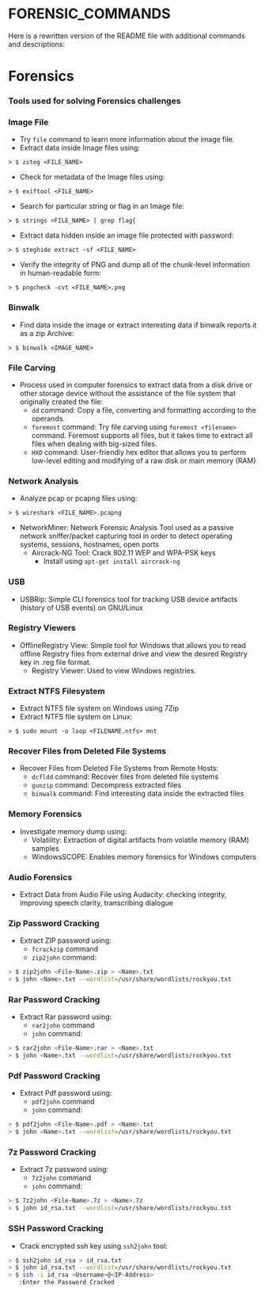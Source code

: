 # FORENSIC_COMMANDS
Here is a rewritten version of the README file with additional commands and descriptions:

# Forensics

### Tools used for solving Forensics challenges

### Image File

* Try `file` command to learn more information about the image file.
* Extract data inside Image files using:
```
> $ zsteg <FILE_NAME>
```
* Check for metadata of the Image files using:
```
> $ exiftool <FILE_NAME>
```
* Search for particular string or flag in an Image file:
```
> $ strings <FILE_NAME> | grep flag{
```
* Extract data hidden inside an image file protected with password:
```
> $ steghide extract -sf <FILE_NAME>
```
* Verify the integrity of PNG and dump all of the chunk-level information in human-readable form:
```
> $ pngcheck -cvt <FILE_NAME>.png
```
### Binwalk

* Find data inside the image or extract interesting data if binwalk reports it as a zip Archive:
```
> $ binwalk <IMAGE_NAME>
```
### File Carving

* Process used in computer forensics to extract data from a disk drive or other storage device without the assistance of the file system that originally created the file:
	+ `dd` command: Copy a file, converting and formatting according to the operands.
	+ `foremost` command: Try file carving using `foremost <filename>` command. Foremost supports all files, but it takes time to extract all files when dealing with big-sized files.
	+ `HXD` command: User-friendly hex editor that allows you to perform low-level editing and modifying of a raw disk or main memory (RAM)

### Network Analysis

* Analyze pcap or pcapng files using:
```
> $ wireshark <FILE_NAME>.pcapng
```
* NetworkMiner: Network Forensic Analysis Tool used as a passive network sniffer/packet capturing tool in order to detect operating systems, sessions, hostnames, open ports
	+ Aircrack-NG Tool: Crack 802.11 WEP and WPA-PSK keys
		- Install using `apt-get install aircrack-ng`

### USB

* USBRip: Simple CLI forensics tool for tracking USB device artifacts (history of USB events) on GNU/Linux

### Registry Viewers

* OfflineRegistry View: Simple tool for Windows that allows you to read offline Registry files from external drive and view the desired Registry key in .reg file format.
	+ Registry Viewer: Used to view Windows registries.

### Extract NTFS Filesystem

* Extract NTFS file system on Windows using 7Zip
* Extract NTFS file system on Linux:
```
> $ sudo mount -o loop <FILENAME.ntfs> mnt
```
### Recover Files from Deleted File Systems

* Recover Files from Deleted File Systems from Remote Hosts:
	+ `dcfldd` command: Recover files from deleted file systems
	+ `gunzip` command: Decompress extracted files
	+ `binwalk` command: Find interesting data inside the extracted files

### Memory Forensics

* Investigate memory dump using:
	+ Volatility: Extraction of digital artifacts from volatile memory (RAM) samples
	+ WindowsSCOPE: Enables memory forensics for Windows computers

### Audio Forensics

* Extract Data from Audio File using Audacity: checking integrity, improving speech clarity, transcribing dialogue

### Zip Password Cracking

* Extract ZIP password using:
	+ `fcrackzip` command
	+ `zip2john` command:
```bash
> $ zip2john <File-Name>.zip > <Name>.txt
> $ john <Name>.txt --wordlist=/usr/share/wordlists/rockyou.txt
```

### Rar Password Cracking

* Extract Rar password using:
	+ `rar2john` command
	+ `john` command:
```bash
> $ rar2john <File-Name>.rar > <Name>.txt
> $ john <Name>.txt --wordlist=/usr/share/wordlists/rockyou.txt
```

### Pdf Password Cracking

* Extract Pdf password using:
	+ `pdf2john` command
	+ `john` command:
```bash
> $ pdf2john <File-Name>.pdf > <Name>.txt
> $ john <Name>.txt --wordlist=/usr/share/wordlists/rockyou.txt
```

### 7z Password Cracking

* Extract 7z password using:
	+ `7z2john` command
	+ `john` command:
```bash
> $ 7z2john <File-Name>.7z > <Name>.7z
> $ john id_rsa.txt --wordlist=/usr/share/wordlists/rockyou.txt
```

### SSH Password Cracking

* Crack encrypted ssh key using `ssh2john` tool:
```bash
> $ ssh2john id_rsa > id_rsa.txt
> $ john id_rsa.txt --wordlist=/usr/share/wordlists/rockyou.txt
> $ ssh -i id_rsa <Username>@<IP-Address>
   :Enter the Password Cracked 
```
